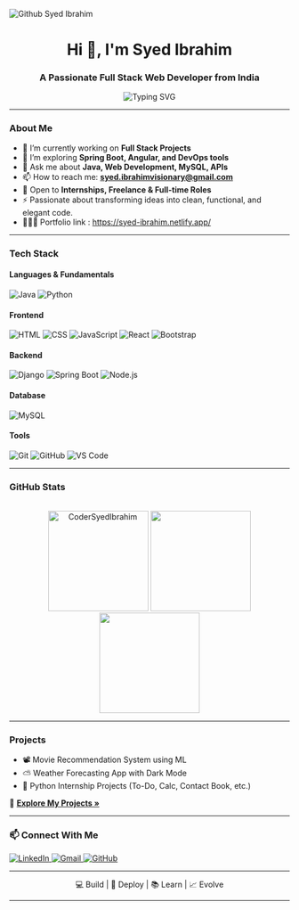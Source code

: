 ![Github Syed Ibrahim](https://github.com/user-attachments/assets/547190d2-3283-408c-98d0-d9ad87fe5a8a)

<h1 align="center">Hi 👋, I'm Syed Ibrahim</h1>
<h3 align="center">A Passionate Full Stack Web Developer from India </h3>

<p align="center">
  <img src="https://readme-typing-svg.demolab.com?font=Fira+Code&pause=1000&center=true&vCenter=true&multiline=true&width=435&lines=Full+Stack+Web+Developer;" alt="Typing SVG" />
</p>

---

###  About Me
- 🔭 I’m currently working on **Full Stack Projects**  
- 🌱 I’m exploring **Spring Boot, Angular, and DevOps tools**  
- 💬 Ask me about **Java, Web Development, MySQL, APIs**  
- 📫 How to reach me: **syed.ibrahimvisionary@gmail.com**  
- 💼 Open to **Internships, Freelance & Full-time Roles**  
- ⚡ Passionate about transforming ideas into clean, functional, and elegant code.
- 👨🏻‍💻 Portfolio link : https://syed-ibrahim.netlify.app/
---

###  Tech Stack

####  Languages & Fundamentals
![Java](https://img.shields.io/badge/Java-ED8B00?style=for-the-badge&logo=java&logoColor=white)
![Python](https://img.shields.io/badge/Python-007ACC?style=for-the-badge&logo=Python&logoColor=white)

####  Frontend
![HTML](https://img.shields.io/badge/HTML5-e34c26?style=for-the-badge&logo=html5&logoColor=white)
![CSS](https://img.shields.io/badge/CSS3-1572B6?style=for-the-badge&logo=css3&logoColor=white)
![JavaScript](https://img.shields.io/badge/JavaScript-F7DF1E?style=for-the-badge&logo=javascript&logoColor=black)
![React](https://img.shields.io/badge/React-20232A?style=for-the-badge&logo=react&logoColor=61DAFB)
![Bootstrap](https://img.shields.io/badge/Bootstrap-7952B3?style=for-the-badge&logo=bootstrap&logoColor=white)

####  Backend
![Django](https://img.shields.io/badge/Django-339933?style=for-the-badge&logo=Django&logoColor=white)
![Spring Boot](https://img.shields.io/badge/Spring%20Boot-6DB33F?style=for-the-badge&logo=spring-boot&logoColor=white)
![Node.js](https://img.shields.io/badge/Node.js-339933?style=for-the-badge&logo=nodedotjs&logoColor=white)

####  Database
![MySQL](https://img.shields.io/badge/MySQL-005C84?style=for-the-badge&logo=mysql&logoColor=white)

####  Tools
![Git](https://img.shields.io/badge/Git-F05032?style=for-the-badge&logo=git&logoColor=white)
![GitHub](https://img.shields.io/badge/GitHub-181717?style=for-the-badge&logo=github)
![VS Code](https://img.shields.io/badge/VSCode-007ACC?style=for-the-badge&logo=visual-studio-code&logoColor=white)

---

###  GitHub Stats

<p align="center"><br>
<img src="https://github-readme-stats.vercel.app/api?username=CoderSyedIbrahim&show_icons=true&theme=radical" alt="CoderSyedIbrahim" height="180" />
<img src="https://github-readme-streak-stats.herokuapp.com/?user=CoderSyedIbrahim&theme=radical" height="180" /><br>
<img src="https://github-readme-stats.vercel.app/api/top-langs/?username=CoderSyedIbrahim&theme=midnight-purple&hide_border=true&include_all_commits=true&count_private=true&layout=compact" height="180" >
</p>


---

###  Projects
- 📽️ Movie Recommendation System using ML
- ⛅ Weather Forecasting App with Dark Mode
- 📝 Python Internship Projects (To-Do, Calc, Contact Book, etc.)

📁 [**Explore My Projects »**](https://github.com/CoderSyedIbrahim?tab=repositories)

---

### 📫 Connect With Me
<p align="left">
  <a href="https://www.linkedin.com/in/syedibrahim01" target="_blank">
    <img alt="LinkedIn" src="https://img.shields.io/badge/LinkedIn-blue?style=for-the-badge&logo=linkedin&logoColor=white" />
  </a>
  <a href="mailto:syed.ibrahimvisionary@gmail.com">
    <img alt="Gmail" src="https://img.shields.io/badge/Gmail-D14836?style=for-the-badge&logo=gmail&logoColor=white" />
  </a>
  <a href="https://github.com/CoderSyedIbrahim">
    <img alt="GitHub" src="https://img.shields.io/badge/GitHub-100000?style=for-the-badge&logo=github&logoColor=white" />
  </a>
</p>

---

<p align="center">
💻 Build | 🚀 Deploy | 📚 Learn | 📈 Evolve
</p>

---
